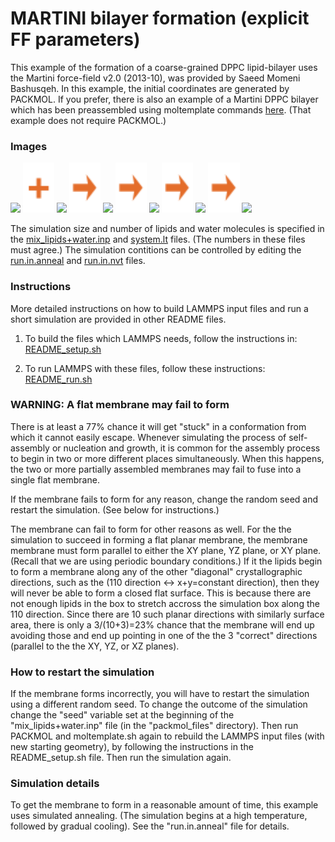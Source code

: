 MARTINI bilayer formation (explicit FF parameters)
===============================
This example of the formation of a coarse-grained DPPC lipid-bilayer uses the Martini force-field v2.0 (2013-10), was provided by Saeed Momeni Bashusqeh.  In this example, the initial coordinates are generated by PACKMOL.  If you prefer, there is also an example of a Martini DPPC bilayer which has been preassembled using moltemplate commands [here](../DPPC_bilayer_preformed/README.md).  (That example does not require PACKMOL.)

### Images
<img src="images/DPPC_martini_LR.jpg" height=110> <img src="images/plus.svg" height=80> <img src="images/water_martini_LR.jpg" width=70> <img src="images/rightarrow.svg" height=80> <img src="images/t=0_after_minimization_LR.jpg" width=170> <img src="images/rightarrow.svg" height=80> <img src="images/t=6ns_300K_NPT_LR.jpg" width=170> <img src="images/rightarrow.svg" height=80> <img src="images/t=13ns_450K_NVT_LR.jpg" width=170> <img src="images/rightarrow.svg" height=80> <img src="images/t=26ns_300K_NPT_LR.jpg" width=170>

The simulation size and number of lipids and water molecules is specified in the [mix_lipids+water.inp](./packmol_files/mix_lipids+water.inp) and [system.lt](./moltemplate_files/system.lt) files.  (The numbers in these files must agree.)  The simulation contitions can be controlled by editing the [run.in.anneal](run.in.anneal) and [run.in.nvt](run.in.nvt) files.


### Instructions

More detailed instructions on how to build LAMMPS input files and run a short simulation are provided in other README files.

1) To build the files which LAMMPS needs, follow the instructions in:
[README_setup.sh](README_setup.sh)

2) To run LAMMPS with these files, follow these instructions:
[README_run.sh](README_run.sh)


### WARNING: A flat membrane may fail to form

There is at least a 77% chance it will get "stuck" in a conformation from which it cannot easily escape.  Whenever simulating the process of self-assembly or nucleation and growth, it is common for the assembly process to begin in two or more different places simultaneously.  When this happens, the two or more partially assembled membranes may fail to fuse into a single flat membrane.

If the membrane fails to form for any reason, change the random seed and restart the simulation.  (See below for instructions.)

The membrane can fail to form for other reasons as well.  For the the simulation to succeed in forming a flat planar membrane, the membrane membrane must form parallel to either the XY plane, YZ plane, or XY plane.  (Recall that we are using periodic boundary conditions.)  If it the lipids begin to form a membrane along any of the other "diagonal" crystallographic directions, such as the (110 direction ↔ x+y=constant direction), then they will never be able to form a closed flat surface.  This is because there are not enough lipids in the box to stretch accross the simulation box along the 110 direction.  Since there are 10 such planar directions with similarly surface area, there is only a 3/(10+3)=23% chance that the membrane will end up avoiding those and end up pointing in one of the the 3 "correct" directions (parallel to the the XY, YZ, or XZ planes).


### How to restart the simulation

If the membrane forms incorrectly, you will have to restart the simulation using a different random seed.  To change the outcome of the simulation change the "seed" variable set at the beginning of the "mix_lipids+water.inp" file (in the "packmol_files" directory).  Then run PACKMOL and moltemplate.sh again to rebuild the LAMMPS input files (with new starting geometry), by following the instructions in the README_setup.sh file.  Then run the simulation again.

### Simulation details

To get the membrane to form in a reasonable amount of time, this example uses simulated annealing.  (The simulation begins at a high temperature, followed by gradual cooling).  See the "run.in.anneal" file for details.
